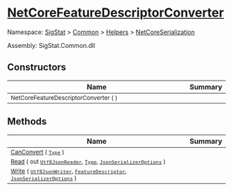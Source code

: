 # [NetCoreFeatureDescriptorConverter](./NetCoreFeatureDescriptorConverter.md)

Namespace: [SigStat]() > [Common](./../../README.md) > [Helpers](./../README.md) > [NetCoreSerialization](./README.md)

Assembly: SigStat.Common.dll


## Constructors

| Name | Summary | 
| --- | --- | 
| <sub>NetCoreFeatureDescriptorConverter (  )</sub><img width=160>| <sub></sub>| <br>


## Methods

| Name | Summary | 
| --- | --- | 
| <sub>[CanConvert](./Methods/NetCoreFeatureDescriptorConverter-100664115.md) ( [`Type`](https://docs.microsoft.com/en-us/dotnet/api/System.Type) )</sub><img width=160>| <sub></sub>| <br>
| <sub>[Read](./Methods/NetCoreFeatureDescriptorConverter-100664116.md) ( out [`Utf8JsonReader`](https://docs.microsoft.com/en-us/dotnet/api/System.Text.Json.Utf8JsonReader), [`Type`](https://docs.microsoft.com/en-us/dotnet/api/System.Type), [`JsonSerializerOptions`](https://docs.microsoft.com/en-us/dotnet/api/System.Text.Json.JsonSerializerOptions) )</sub><img width=160>| <sub></sub>| <br>
| <sub>[Write](./Methods/NetCoreFeatureDescriptorConverter-100664117.md) ( [`Utf8JsonWriter`](https://docs.microsoft.com/en-us/dotnet/api/System.Text.Json.Utf8JsonWriter), [`FeatureDescriptor`](./../../FeatureDescriptor.md), [`JsonSerializerOptions`](https://docs.microsoft.com/en-us/dotnet/api/System.Text.Json.JsonSerializerOptions) )</sub><img width=160>| <sub></sub>| <br>


